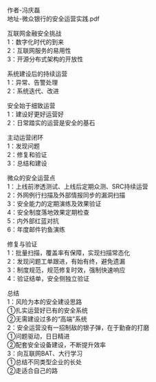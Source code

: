 作者-冯庆磊  
地址-微众银行的安全运营实践.pdf

互联网金融安全挑战  
1：数字化时代的到来  
2：互联网服务的易用性  
3：开源分布式架构的开放性

系统建设后的持续运营  
1：异常、告警处理  
2：系统迭代、改进

安全始于细致运营  
1：建设好更好运营好  
2：日常踏实的运营是安全的基石

主动运营闭环  
1：发现问题  
2：修复和验证  
3：总结和建设

微众的安全运营点  
1：上线前渗透测试、上线后定期众测、SRC持续运营  
2：外网例行扫描及外部情报同步的漏洞扫描  
3：安全能力的定期演练及效果验证  
4：安全制度落地效果定期检查  
5：内外部红蓝对抗  
6：年度邮件钓鱼演练

修复与验证  
1：批量扫描，覆盖率有保障，实现扫描常态化  
2：发现问题工单跟进，有始有终，避免遗漏  
3：制度规范，规范修复时效，强制快速响应  
4：验证结单，安全侧独立验证

总结  
1：风险为本的安全建设思路  
①扎实运营好已有的安全系统  
②无需建设过多的“高端”系统  
2：安全运营没有一招制敌的银子弹，在于勤奋的打磨  
①问题驱动，日日精进  
②配套安全设备建设，不断提升效率  
3：向互联网BAT、大行学习  
①总结不同类型企业的长处  
②走适合自己的路
